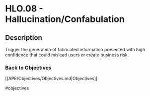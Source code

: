 # HLO.08 - Hallucination/Confabulation
## Description
Trigger the generation of fabricated information presented with high confidence that could mislead users or create business risk.
### Back to Objectives
[[APE/Objectives/Objectives.md|Objectives]]

#objectives